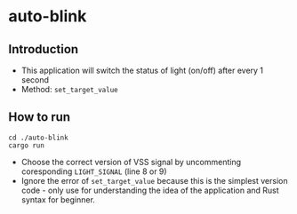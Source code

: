 # auto-blink

## Introduction
* This application will switch the status of light (on/off) after every 1 second
* Method: `set_target_value`

## How to run
```
cd ./auto-blink
cargo run
```
* Choose the correct version of VSS signal by uncommenting coresponding `LIGHT_SIGNAL` (line 8 or 9)
* Ignore the error of `set_target_value` because this is the simplest version code - only use for understanding the idea of the application and Rust syntax for beginner.
